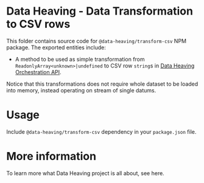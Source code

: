 # Data Heaving - Data Transformation to CSV rows
This folder contains source code for `@data-heaving/transform-csv` NPM package.
The exported entities include:
- A method to be used as simple transformation from `ReadonlyArray<unknown>|undefined` to CSV row `string`s in [Data Heaving Orchestration API](https://github.com/DataHeaving/orchestration/pipelines).

Notice that this transformations does not require whole dataset to be loaded into memory, instead operating on stream of single datums.

# Usage
Include `@data-heaving/transform-csv` dependency in your `package.json` file.

# More information
To learn more what Data Heaving project is all about, see here.
